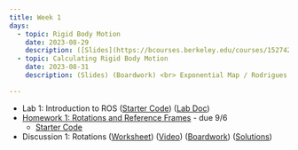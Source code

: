 ```yaml
---
title: Week 1
days:
  - topic: Rigid Body Motion
    date: 2023-08-29
    description: ([Slides](https://bcourses.berkeley.edu/courses/1527423/files/86691626?module_item_id=16901064)) ([Boardwork](https://bcourses.berkeley.edu/courses/1527423/files/86693758?module_item_id=16901289)) <br> SO(3) Group / Rigid Transformations <br> Reading - MLS 2.1, 2.2
  - topic: Calculating Rigid Body Motion
    date: 2023-08-31
    description: (Slides) (Boardwork) <br> Exponential Map / Rodrigues / Euler Angles <br> Reading - MLS 2.3

---
```

- Lab 1: Introduction to ROS ([Starter Code](https://github.com/ucb-ee106/106a-fa23-labs-starter/tree/main/lab1)) ([Lab Doc](./assets/labs/lab1.pdf))
- [Homework 1: Rotations and Reference Frames](./assets/homework/hw1_rotations.pdf) - due 9/6
  - [Starter Code](./assets/homework/hw1_starter.zip)
- Discussion 1: Rotations ([Worksheet](./assets/disc/disc1_rotations.pdf)) ([Video](https://youtu.be/bZaSKF8VJss)) ([Boardwork](./assets/disc/disc1_boardwork.pdf)) ([Solutions](./assets/disc/disc1_sols.pdf))

<a id="Week2"></a> 